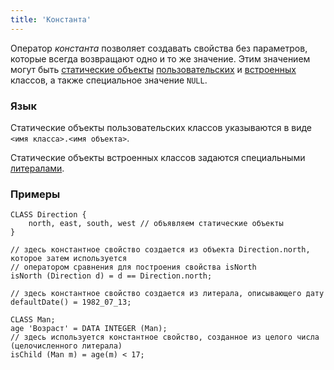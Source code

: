 ```yaml
---
title: 'Константа'
---
```


Оператор *константа* позволяет создавать свойства без параметров, которые всегда возвращают одно и то же значение. Этим значением могут быть [статические объекты](Static_objects.md) [пользовательских](User_classes.md) и [встроенных](Built-in_classes.md) классов, а также специальное значение `NULL`. 

### Язык

Статические объекты пользовательских классов указываются в виде `<имя класса>.<имя объекта>`.

Статические объекты встроенных классов задаются специальными [литералами](Literals.md).

### Примеры

```lsf
CLASS Direction {
    north, east, south, west // объявляем статические объекты
}

// здесь константное свойство создается из объекта Direction.north, которое затем используется 
// оператором сравнения для построения свойства isNorth
isNorth (Direction d) = d == Direction.north;  

// здесь константное свойство создается из литерала, описывающего дату
defaultDate() = 1982_07_13;                         

CLASS Man;
age 'Возраст' = DATA INTEGER (Man);
// здесь используется константное свойство, созданное из целого числа (целочисленного литерала)
isChild (Man m) = age(m) < 17;                        
```

 
